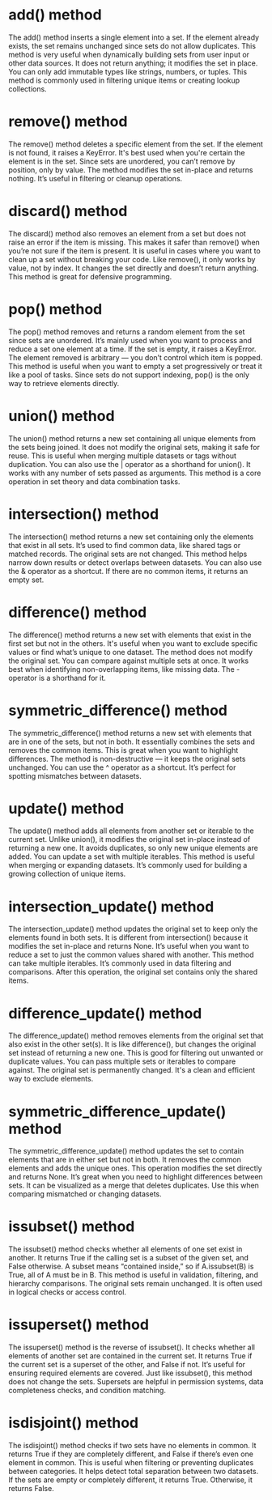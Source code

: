 # add() method
The add() method inserts a single element into a set. If the element already exists, the set remains unchanged since sets do not allow duplicates. This method is very useful when dynamically building sets from user input or other data sources. It does not return anything; it modifies the set in place. You can only add immutable types like strings, numbers, or tuples. This method is commonly used in filtering unique items or creating lookup collections.

# remove() method
The remove() method deletes a specific element from the set. If the element is not found, it raises a KeyError. It's best used when you're certain the element is in the set. Since sets are unordered, you can’t remove by position, only by value. The method modifies the set in-place and returns nothing. It’s useful in filtering or cleanup operations.

# discard() method
The discard() method also removes an element from a set but does not raise an error if the item is missing. This makes it safer than remove() when you’re not sure if the item is present. It is useful in cases where you want to clean up a set without breaking your code. Like remove(), it only works by value, not by index. It changes the set directly and doesn’t return anything. This method is great for defensive programming.

# pop() method
The pop() method removes and returns a random element from the set since sets are unordered. It’s mainly used when you want to process and reduce a set one element at a time. If the set is empty, it raises a KeyError. The element removed is arbitrary — you don’t control which item is popped. This method is useful when you want to empty a set progressively or treat it like a pool of tasks. Since sets do not support indexing, pop() is the only way to retrieve elements directly.

# union() method
The union() method returns a new set containing all unique elements from the sets being joined. It does not modify the original sets, making it safe for reuse. This is useful when merging multiple datasets or tags without duplication. You can also use the | operator as a shorthand for union(). It works with any number of sets passed as arguments. This method is a core operation in set theory and data combination tasks.

# intersection() method
The intersection() method returns a new set containing only the elements that exist in all sets. It’s used to find common data, like shared tags or matched records. The original sets are not changed. This method helps narrow down results or detect overlaps between datasets. You can also use the & operator as a shortcut. If there are no common items, it returns an empty set.

# difference() method
The difference() method returns a new set with elements that exist in the first set but not in the others. It's useful when you want to exclude specific values or find what’s unique to one dataset. The method does not modify the original set. You can compare against multiple sets at once. It works best when identifying non-overlapping items, like missing data. The - operator is a shorthand for it.

# symmetric_difference() method
The symmetric_difference() method returns a new set with elements that are in one of the sets, but not in both. It essentially combines the sets and removes the common items. This is great when you want to highlight differences. The method is non-destructive — it keeps the original sets unchanged. You can use the ^ operator as a shortcut. It’s perfect for spotting mismatches between datasets.

# update() method
The update() method adds all elements from another set or iterable to the current set. Unlike union(), it modifies the original set in-place instead of returning a new one. It avoids duplicates, so only new unique elements are added. You can update a set with multiple iterables. This method is useful when merging or expanding datasets. It’s commonly used for building a growing collection of unique items.

# intersection_update() method
The intersection_update() method updates the original set to keep only the elements found in both sets. It is different from intersection() because it modifies the set in-place and returns None. It’s useful when you want to reduce a set to just the common values shared with another. This method can take multiple iterables. It’s commonly used in data filtering and comparisons. After this operation, the original set contains only the shared items.

# difference_update() method
The difference_update() method removes elements from the original set that also exist in the other set(s). It is like difference(), but changes the original set instead of returning a new one. This is good for filtering out unwanted or duplicate values. You can pass multiple sets or iterables to compare against. The original set is permanently changed. It's a clean and efficient way to exclude elements.

# symmetric_difference_update() method
The symmetric_difference_update() method updates the set to contain elements that are in either set but not in both. It removes the common elements and adds the unique ones. This operation modifies the set directly and returns None. It’s great when you need to highlight differences between sets. It can be visualized as a merge that deletes duplicates. Use this when comparing mismatched or changing datasets.

# issubset() method
The issubset() method checks whether all elements of one set exist in another. It returns True if the calling set is a subset of the given set, and False otherwise. A subset means “contained inside,” so if A.issubset(B) is True, all of A must be in B. This method is useful in validation, filtering, and hierarchy comparisons. The original sets remain unchanged. It is often used in logical checks or access control.

# issuperset() method
The issuperset() method is the reverse of issubset(). It checks whether all elements of another set are contained in the current set. It returns True if the current set is a superset of the other, and False if not. It’s useful for ensuring required elements are covered. Just like issubset(), this method does not change the sets. Supersets are helpful in permission systems, data completeness checks, and condition matching.

# isdisjoint() method
The isdisjoint() method checks if two sets have no elements in common. It returns True if they are completely different, and False if there’s even one element in common. This is useful when filtering or preventing duplicates between categories. It helps detect total separation between two datasets. If the sets are empty or completely different, it returns True. Otherwise, it returns False.